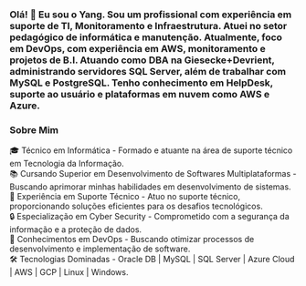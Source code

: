 <h3>Olá! 👋 Eu sou o Yang. Sou um profissional com experiência em suporte de TI, Monitoramento e Infraestrutura. Atuei no setor pedagógico de informática e manutenção. Atualmente, foco em DevOps, com experiência em AWS, monitoramento e projetos de B.I. Atuando como DBA na Giesecke+Devrient, administrando servidores SQL Server, além de trabalhar com MySQL e PostgreSQL. Tenho conhecimento em HelpDesk, suporte ao usuário e plataformas em nuvem como AWS e Azure.</h3>

<h3>Sobre Mim</h3>
  🎓 Técnico em Informática - Formado e atuante na área de suporte técnico em Tecnologia da Informação.<br>
  📚 Cursando Superior em Desenvolvimento de Softwares Multiplataformas - Buscando aprimorar minhas habilidades em desenvolvimento de sistemas.<br>
  💼 Experiência em Suporte Técnico - Atuo no suporte técnico, proporcionando soluções eficientes para os desafios tecnológicos.<br>
  🔒 Especialização em Cyber Security - Comprometido com a segurança da informação e a proteção de dados.<br>
  🚀 Conhecimentos em DevOps - Buscando otimizar processos de desenvolvimento e implementação de software.<br>
  🛠️ Tecnologias Dominadas -  Oracle DB | MySQL | SQL Server | Azure Cloud | AWS | GCP | Linux | Windows.

  
<!---
YangAngelo/YangAngelo is a ✨ special ✨ repository because its `README.md` (this file) appears on your GitHub profile.
You can click the Preview link to take a look at your changes.
--->
